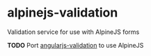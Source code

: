 # alpinejs-validation
Validation service for use with AlpineJS forms

**TODO** Port [angularjs-validation](https://github.com/mozey/angularjs-validation) to use AlpineJS
